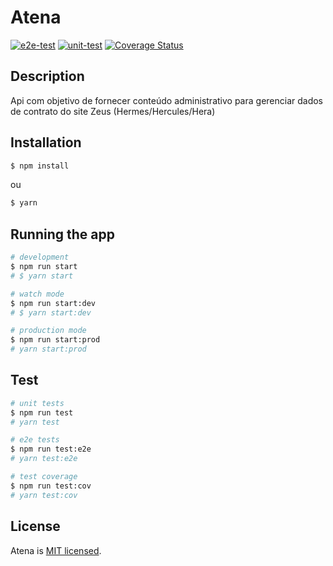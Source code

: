 # Atena

[![e2e-test](https://github.com/LucasRodriguesOliveira/atena/actions/workflows/e2e-test.yaml/badge.svg)](https://github.com/LucasRodriguesOliveira/atena/actions/workflows/e2e-test.yaml)
[![unit-test](https://github.com/LucasRodriguesOliveira/atena/actions/workflows/unit-test.yaml/badge.svg)](https://github.com/LucasRodriguesOliveira/atena/actions/workflows/unit-test.yaml)
[![Coverage Status](https://coveralls.io/repos/github/LucasRodriguesOliveira/atena/badge.svg)](https://coveralls.io/github/LucasRodriguesOliveira/atena)

## Description
Api com objetivo de fornecer conteúdo administrativo para gerenciar 
dados de contrato do site Zeus (Hermes/Hercules/Hera)

## Installation

```bash
$ npm install
```

ou

```bash
$ yarn
```

## Running the app

```bash
# development
$ npm run start
# $ yarn start

# watch mode
$ npm run start:dev
# $ yarn start:dev

# production mode
$ npm run start:prod
# yarn start:prod
```

## Test

```bash
# unit tests
$ npm run test
# yarn test

# e2e tests
$ npm run test:e2e
# yarn test:e2e

# test coverage
$ npm run test:cov
# yarn test:cov
```

## License

Atena is [MIT licensed](LICENSE).
